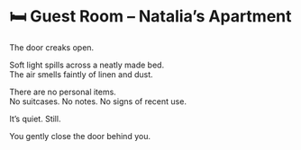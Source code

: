 # 🛏️ Guest Room – Natalia’s Apartment

The door creaks open.

Soft light spills across a neatly made bed.  
The air smells faintly of linen and dust.

There are no personal items.  
No suitcases. No notes. No signs of recent use.

It’s quiet. Still.

You gently close the door behind you.
